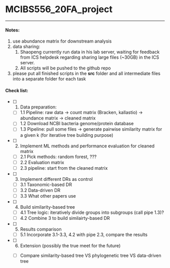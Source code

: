 # MCIBS556_20FA_project
---

#### Notes:
1. use abundance matrix for downstream analysis
2. data sharing:
   1. Shaopeng currently run data in his lab server, waiting for feedback from ICS helpdesk regarding sharing large files (~30GB) in the ICS server. 
   2. All scripts will be pushed to the github repo  
3. please put all finished scripts in the **src** folder and all intermediate files into a separate folder for each task  
   
#### Check list:

- [ ] 1. Data preparation:

  - [ ] 1.1 Pipeline: raw data -> count matrix (Bracken, kallastio) -> abundance matrix -> cleaned matrix
  - [ ] 1.2 Download NCBI bacteria genome/protein database 
  - [ ] 1.3 Pipeline: pull some files -> generate pairwise similarity matrix for a given k (for iterative tree building purpose)

- [ ] 2. Implement ML methods and performance evaluation for cleaned matrix
  - [ ] 2.1 Pick methods: random forest, ???
  - [ ] 2.2 Evaluation matrix
  - [ ] 2.3 pipeline: start from the cleaned matrix

- [ ] 3. Implement different DRs as control

  - [ ] 3.1 Taxonomic-based DR
  - [ ] 3.2 Data-driven DR
  - [ ] 3.3 What other papers use

- [ ] 4. Build similarity-based tree

  - [ ] 4.1 Tree logic: iteratively divide groups into subgroups (call pipe 1.3)?
  - [ ] 4.2 Combine 3 to build similairty-based DR

- [ ] 5. Results comparison
  
  - [ ] 5.1 Incorporate 3.1-3.3, 4.2 with pipe 2.3, compare the results

- [ ] 6. Extension (possibly the true meet for the future)

  - [ ] Compare similarity-based tree VS phylogenetic tree VS data-driven tree

